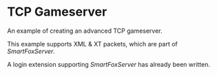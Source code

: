 # TCP Gameserver

An example of creating an advanced TCP gameserver.

This example supports XML & XT packets, which are part of *SmartFoxServer*.

A login extension supporting *SmartFoxServer* has already been written.